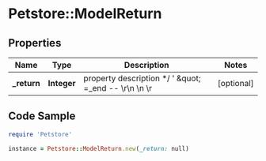 # Petstore::ModelReturn

## Properties
Name | Type | Description | Notes
------------ | ------------- | ------------- | -------------
**_return** | **Integer** | property description  */ &#39; \&quot; &#x3D;_end -- \\r\\n \\n \\r | [optional] 

## Code Sample

```ruby
require 'Petstore'

instance = Petstore::ModelReturn.new(_return: null)
```


